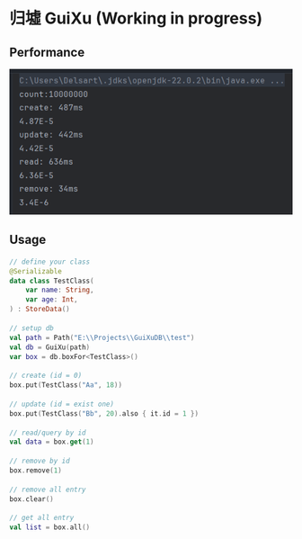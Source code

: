 # 归墟 GuiXu (Working in progress)

## Performance
![benchmark](/pictures/Snipaste_2025-02-18_11-56-15.png)

## Usage
```kotlin
// define your class
@Serializable
data class TestClass(
    var name: String,
    var age: Int,
) : StoreData()

// setup db
val path = Path("E:\\Projects\\GuiXuDB\\test")
val db = GuiXu(path)
var box = db.boxFor<TestClass>()

// create (id = 0)
box.put(TestClass("Aa", 18))

// update (id = exist one)
box.put(TestClass("Bb", 20).also { it.id = 1 })

// read/query by id
val data = box.get(1)

// remove by id
box.remove(1)

// remove all entry
box.clear()

// get all entry
val list = box.all()
```